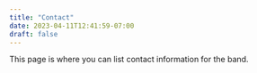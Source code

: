 ```yaml
---
title: "Contact"
date: 2023-04-11T12:41:59-07:00
draft: false
---
```

This page is where you can list contact information for the band.
